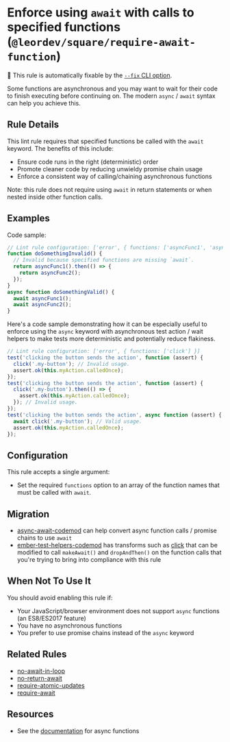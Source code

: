 # Enforce using `await` with calls to specified functions (`@leordev/square/require-await-function`)

🔧 This rule is automatically fixable by the [`--fix` CLI option](https://eslint.org/docs/latest/user-guide/command-line-interface#--fix).

<!-- end auto-generated rule header -->

Some functions are asynchronous and you may want to wait for their code to finish executing before continuing on. The modern `async` / `await` syntax can help you achieve this.

## Rule Details

This lint rule requires that specified functions be called with the `await` keyword. The benefits of this include:

- Ensure code runs in the right (deterministic) order
- Promote cleaner code by reducing unwieldy promise chain usage
- Enforce a consistent way of calling/chaining asynchronous functions

Note: this rule does not require using `await` in return statements or when nested inside other function calls.

## Examples

Code sample:

```js
// Lint rule configuration: ['error', { functions: ['asyncFunc1', 'asyncFunc2'] }]
function doSomethingInvalid() {
  // Invalid because specified functions are missing `await`.
  return asyncFunc1().then(() => {
    return asyncFunc2();
  });
}
async function doSomethingValid() {
  await asyncFunc1();
  await asyncFunc2();
}
```

Here's a code sample demonstrating how it can be especially useful to enforce using the `async` keyword with asynchronous test action / wait helpers to make tests more deterministic and potentially reduce flakiness.

```js
// Lint rule configuration: ['error', { functions: ['click'] }]
test('clicking the button sends the action', function (assert) {
  click('.my-button'); // Invalid usage.
  assert.ok(this.myAction.calledOnce);
});
test('clicking the button sends the action', function (assert) {
  click('.my-button').then(() => {
    assert.ok(this.myAction.calledOnce);
  }); // Invalid usage.
});
test('clicking the button sends the action', async function (assert) {
  await click('.my-button'); // Valid usage.
  assert.ok(this.myAction.calledOnce);
});
```

## Configuration

This rule accepts a single argument:

- Set the required `functions` option to an array of the function names that must be called with `await`.

## Migration

- [async-await-codemod](https://github.com/sgilroy/async-await-codemod) can help convert async function calls / promise chains to use `await`
- [ember-test-helpers-codemod](https://github.com/simonihmig/ember-test-helpers-codemod) has transforms such as [click](https://github.com/simonihmig/ember-test-helpers-codemod/blob/master/transforms/acceptance/transforms/click.js) that can be modified to call `makeAwait()` and `dropAndThen()` on the function calls that you're trying to bring into compliance with this rule

## When Not To Use It

You should avoid enabling this rule if:

- Your JavaScript/browser environment does not support `async` functions (an ES8/ES2017 feature)
- You have no asynchronous functions
- You prefer to use promise chains instead of the `async` keyword

## Related Rules

- [no-await-in-loop](https://eslint.org/docs/rules/no-await-in-loop.md)
- [no-return-await](https://eslint.org/docs/rules/no-return-await.md)
- [require-atomic-updates](https://eslint.org/docs/rules/require-atomic-updates.md)
- [require-await](https://eslint.org/docs/rules/require-await.md)

## Resources

- See the [documentation](https://developer.mozilla.org/en-US/docs/Web/JavaScript/Reference/Statements/async_function) for async functions

